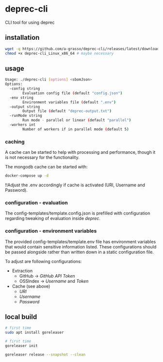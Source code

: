 # deprec-cli
CLI tool for using deprec

## installation

```bash
wget -q https://github.com/a-grasso/deprec-cli/releases/latest/download/deprec-cli_Linux_x86_64
chmod +x deprec-cli_Linux_x86_64 # maybe necessary
```

## usage

```bash
Usage: ./deprec-cli [options] <sbomJson>                                         
Options:                                                                             
  -config string                                                                     
        Evaluation config file (default "config.json")                               
  -env string                                                                        
        Environment variables file (default ".env")                                  
  -output string                                                                     
        Output file (default "deprec-output.txt")                                    
  -runMode string                                                                    
        Run mode - parallel or linear (default "parallel")                           
  -workers int                                                                       
        Number of workers if in parallel mode (default 5)    
```

### caching

A cache can be started to help with processing and performance, though it is not necessary for the functionality.

The mongodb cache can be started with:
```bash
docker-compose up -d
```
!!Adjust the .env accordingly if cache is activated (URI, Username and Password).

### configuration - evaluation

The config-templates/template.config.json is prefilled with configuration regarding tweaking of evaluation inside _deprec_.

### configuration - environment variables
The provided config-templates/template.env file has environment variables that would contain sensitive information listed. These configurations should be passed alongside rather than written down in a static configuration file.

To adjust are following configurations:
- Extraction
  - GitHub -> _GitHub API Token_
  - OSSIndex -> _Username_ and _Token_
- Cache (see above)
  - _URI_
  - _Username_
  - _Password_

## local build

```bash
# first time
sudo apt install goreleaser

# first time
goreleaser init

goreleaser release --snapshot --clean
```
